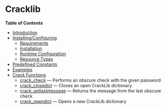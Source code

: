 Cracklib
========

**Table of Contents**

-   [Introduction](/intro/crack.html)
-   [Installing/Configuring](/crack/setup.html)
    -   [Requirements](/crack/setup.html#Requirements)
    -   [Installation](/crack/setup.html#Installation)
    -   [Runtime
        Configuration](/crack/setup.html#Runtime%20Configuration)
    -   [Resource Types](/crack/setup.html#Resource%20Types)
-   [Predefined Constants](/crack/constants.html)
-   [Examples](/crack/examples.html)
-   [Crack Functions](/ref/crack.html)
    -   [crack\_check](/ref/crack.html#crack_check) — Performs an
        obscure check with the given password
    -   [crack\_closedict](/ref/crack.html#crack_closedict) — Closes an
        open CrackLib dictionary
    -   [crack\_getlastmessage](/ref/crack.html#crack_getlastmessage) —
        Returns the message from the last obscure check
    -   [crack\_opendict](/ref/crack.html#crack_opendict) — Opens a new
        CrackLib dictionary

